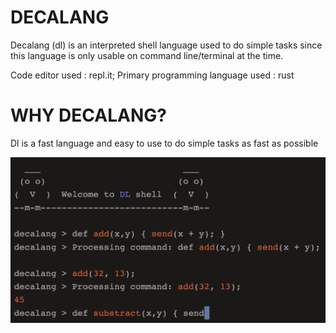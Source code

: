 # DECALANG

Decalang (dl) is an interpreted shell language used to do simple tasks since this language is only usable on command line/terminal at the time. 

Code editor used : repl.it; 
Primary programming language used : rust

# WHY DECALANG?

Dl is a fast language and easy to use to do simple tasks as fast as possible


![img_1](assets/img/img_1:2.png)